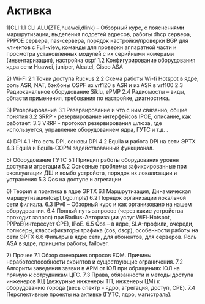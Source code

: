 # Активка

1\)CLI 1.1 CLI ALU\(ZTE,huawei,dlink\) – Обзорный курс, с пояснениями маршрутизации, выделения подсетей адресов, работы dhcp сервера, PPPOE сервера, nas-сервера, порядок настройки/проверки BGP для клиентов с Full-view, команды для проверки аппаратной части и просмотра установленных модулей с их серийными номерами \(инвентаризация\), настройка ospf 1.2 Конфигурирование оборудования ядра сети Huawei, juniper, Alcatel, Cisco ASA

2\) Wi-Fi 2.1 Точки доступа Ruckus 2.2 Схема работы Wi-fi Hotspot в ядре, роль ASR, NAT, бэкбоны OSPF из vrf120 в ASR и из ASR в vrf100 2.3 Радиоканальное оборудование Siklu, ePMP 2.4 Радиомосты – виды, области применения, требования по настройке, диагностика.

3\) Резервирование 3.1 Резервирование и что с ним связанно, общие понятия 3.2 SRRP - резервирование интерфейсов IPOE, описание, как работает. 3.3 VRRP - протокол резервирования шлюза, где используется, управление оборудованием ядра, ГУТС и т.д. .

4\) DPI 4.1 Что есть DPI, основы DPI 4.2 Equila и работа DPI на сети ЭРТХ 4.3 Equila и Equila-СОРМ задействованный функционал.

5\) Оборудование ГУТС 5.1 Принцип работы оборудования уровня доступа и агрегации 5.2 Основные проблемы зафиксированные при эксплуатации ДШ и комбо устройств, порядок их локализации и устранения 5.3 Qos на доступе и агрегации

6\) Теория и практика в ядре ЭРТХ 6.1 Маршрутизация, Динамическая маршрутизация\(ospf,bgp,mpls\) 6.2 Порядок организации локальной сети филиала. 6.3 IPv6 – Обзорный курс и как организовано на нашем оборудовании. 6.4 Полный путь запросов \(через какие устройства проходит запрос\) при Radius-Авторизации услуг WiFi-Hotspot, PPPoE\(интересует CPE\), IPoE. 6.5 Qos – в ядре, SLA-профили, очереди, полисеры, классификаторы трафика \(cos, dscp\), особенности работы на сети ЭРТХ 6.6 Фильтры в ядре сети, для абонентов, для серверов. Роль ASA в ядре, принципы работы, failover.

7\) Прочее 7.1 Обзор сценариев опросов EQM. Причины неработоспособности скриптов и существующие ограничения. 7.2 Алгоритм заведения заявки в АРМ от ЮЛ при обращениях ЮЛ на прямую к сотрудникам ЦГС. 7.3 Права, обязанности и методы доступа инженеров КЦ \(дежурные инженеры ТП, инженеры ЦМ\) к оборудованию города \(весь спектр - ядро, агрегация, доступ, CPE\). 7.4 Перспективные проекты на активке \(ГУТС, ядро, магистраль\).

